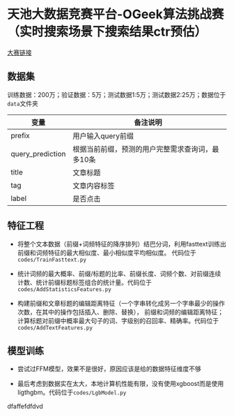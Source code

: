 # 天池大数据竞赛平台-OGeek算法挑战赛（实时搜索场景下搜索结果ctr预估）
[大赛链接](https://tianchi.aliyun.com/competition/entrance/231688/introduction?spm=5176.12281915.0.0.72c510bdrS25xw)
## 数据集
训练数据：200万；验证数据：5万；测试数据1:5万；测试数据2:25万；数据位于`data`文件夹

变量 | 备注说明   
-|-
prefix | 用户输入query前缀 | 
query_prediction | 根据当前前缀，预测的用户完整需求查询词，最多10条 | 
title | 文章标题 | 
tag | 文章内容标签 |
label | 是否点击 |

## 特征工程

- 将整个文本数据（前缀+词频特征的降序排列）结巴分词，利用fasttext训练出前缀和词频特征的最大相似度、最小相似度平均相似度。
代码位于`codes/TrainFasttext.py`

- 统计词频的最大概率、前缀/标题的比率、前缀长度、词频个数、对前缀连续计数、统计前缀标题标签组合的统计量。代码位于`codes/AddStatisticsFeatures.py`

- 构建前缀和文章标题的编辑距离特征（一个字串转化成另一个字串最少的操作次数，在其中的操作包括插入、删除、替换），
前缀和词频的编辑距离特征；计算标题对前缀中概率最大句子的词、字级别的召回率、精确率。代码位于`codes/AddTextFeatures.py`


## 模型训练

- 尝试过FFM模型，效果不是很好，原因应该是给的数据特征维度不够

- 最后考虑到数据实在太大，本地计算机性能有限，没有使用xgboost而是使用ligthgbm。代码位于`codes/LgbModel.py`

dfaffefdfdvd
